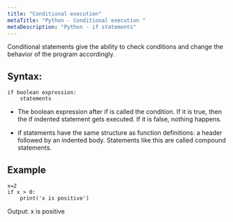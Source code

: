 ```yaml
---
title: "Conditional execution"
metaTitle: "Python - Conditional execution "
metaDescription: "Python - if statements"
---
```


Conditional statements give the ability to check conditions and change the behavior of the program accordingly.

## Syntax:
```
if boolean expression:
	statements
```
- The boolean expression after if is called the condition. If it is true, then the if indented statement gets executed. If it is false, nothing happens.

- if statements have the same structure as function definitions: a header followed by an
indented body. Statements like this are called compound statements.

## Example
```
x=2
if x > 0:
    print('x is positive')
```

Output:
x is positive

